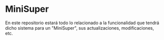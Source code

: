 # MiniSuper
En este repositorio estará todo lo relacionado a la funcionalidad que tendrá dicho sistema para un "MiniSuper", sus actualizaciones, modificaciones, etc.
